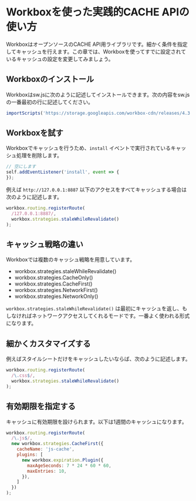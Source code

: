 # Workboxを使った実践的CACHE APIの使い方

WorkboxはオープンソースのCACHE API用ライブラリです。細かく条件を指定してキャッシュを行えます。この章では、Workboxを使ってすでに設定されているキャッシュの設定を変更してみましょう。

## Workboxのインストール

Workboxはsw.jsに次のように記述してインストールできます。次の内容をsw.jsの一番最初の行に記述してください。

```js
importScripts('https://storage.googleapis.com/workbox-cdn/releases/4.3.1/workbox-sw.js');
```

## Workboxを試す

Workboxでキャッシュを行うため、`install` イベントで実行されているキャッシュ処理を削除します。

```js
// 空にします
self.addEventListener('install', event => {
});
```

例えば `http://127.0.0.1:8887` 以下のアクセスをすべてキャッシュする場合は次のように記述します。

```js
workbox.routing.registerRoute(
  /127.0.0.1:8887/,
  workbox.strategies.staleWhileRevalidate()
);
```

## キャッシュ戦略の違い

Workboxでは複数のキャッシュ戦略を用意しています。

- workbox.strategies.staleWhileRevalidate()
- workbox.strategies.CacheOnly()
- workbox.strategies.CacheFirst()
- workbox.strategies.NetworkFirst()
- workbox.strategies.NetworkOnly()

`workbox.strategies.staleWhileRevalidate()` は最初にキャッシュを返し、もしなければネットワークアクセスしてくれるモードです。一番よく使われる形式になります。

## 細かくカスタマイズする

例えばスタイルシートだけをキャッシュしたいならば、次のように記述します。

```js
workbox.routing.registerRoute(
  /\.css$/,
  workbox.strategies.staleWhileRevalidate()
);
```

## 有効期限を指定する

キャッシュに有効期限を設けられます。以下は1週間のキャッシュになります。

```js
workbox.routing.registerRoute(
  /\.js$/,
  new workbox.strategies.CacheFirst({
    cacheName: 'js-cache',
    plugins: [
      new workbox.expiration.Plugin({
        maxAgeSeconds: 7 * 24 * 60 * 60,
        maxEntries: 10,
      }),
    ]
  })
);
```


